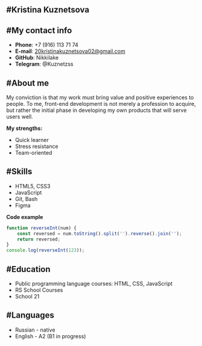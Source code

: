#Kristina Kuznetsova
---
#My contact info
---
- **Phone**: +7 (916) 113 71 74
- **E-mail**: 20kristinakuznetsova02@gmail.com
- **GitHub**: Nikkilake
- **Telegram**: @Kuznetzss

#About me
---
My conviction is that my work must bring value and positive experiences to people. To me, front-end development is not merely a profession to acquire, but rather the initial phase in developing my own products that will serve users well.

**My strengths:**
- Quick learner
- Stress resistance
- Team-oriented

#Skills
---
- HTML5, CSS3
- JavaScript
- Git, Bash
- Figma

**Code example**
```javascript
function reverseInt(num) {
    const reversed = num.toString().split('').reverse().join('');
    return reversed;
}
console.log(reverseInt(123));
```

#Education
---
- Public programming language courses: HTML, CSS, JavaScript
- RS School Courses
- School 21

#Languages
---
- Russian - native
- English - A2 (B1 in progress)
